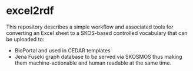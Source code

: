 # excel2rdf
This repository describes a simple workflow and associated tools for converting an Excel sheet to a SKOS-based controlled vocabulary that can be uploaded to:
- BioPortal and used in CEDAR templates
- Jena Fuseki graph database to be served via SKOSMOS
thus making them machine-actionable and human readable at the same time. 
